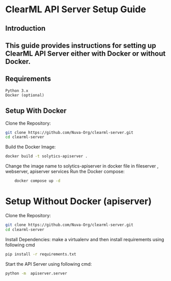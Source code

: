 # ClearML API Server Setup Guide
## Introduction

## This guide provides instructions for setting up ClearML API Server either with Docker or without Docker.
## Requirements

    Python 3.x
    Docker (optional)

## Setup With Docker

Clone the Repository:

```bash
git clone https://github.com/Nuva-Org/clearml-server.git
cd clearml-server
```
Build the Docker Image:
```bash
docker build -t solytics-apiserver .
```
Change the image name to solytics-apiserver in docker file in fileserver , webserver, apiserver services 
Run the Docker compose:
```bash
    docker compose up -d 
```
# Setup Without Docker (apiserver)


Clone the Repository:

```bash
git clone https://github.com/Nuva-Org/clearml-server.git
cd clearml-server
```
Install Dependencies:
    make a virtualenv and then install requirements using following cmd
```bash
pip install -r requirements.txt
```
Start the API Server using following cmd:
```bash 
python -m  apiserver.server
```
